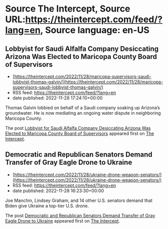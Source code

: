 # Source The Intercept, Source URL:https://theintercept.com/feed/?lang=en, Source language: en-US

## Lobbyist for Saudi Alfalfa Company Desiccating Arizona Was Elected to Maricopa County Board of Supervisors
 - [https://theintercept.com/2022/11/28/maricopa-supervisors-saudi-lobbyist-thomas-galvin/](https://theintercept.com/2022/11/28/maricopa-supervisors-saudi-lobbyist-thomas-galvin/)
 - RSS feed: https://theintercept.com/feed/?lang=en
 - date published: 2022-11-28 17:24:10+00:00

<p>Thomas Galvin lobbied on behalf of a Saudi company soaking up Arizona’s groundwater. He is now mediating an ongoing water dispute in neighboring Maricopa County.</p>
<p>The post <a href="https://theintercept.com/2022/11/28/maricopa-supervisors-saudi-lobbyist-thomas-galvin/" rel="nofollow">Lobbyist for Saudi Alfalfa Company Desiccating Arizona Was Elected to Maricopa County Board of Supervisors</a> appeared first on <a href="https://theintercept.com" rel="nofollow">The Intercept</a>.</p>

## Democratic and Republican Senators Demand Transfer of Gray Eagle Drone to Ukraine
 - [https://theintercept.com/2022/11/28/ukraine-drone-weapon-senators/](https://theintercept.com/2022/11/28/ukraine-drone-weapon-senators/)
 - RSS feed: https://theintercept.com/feed/?lang=en
 - date published: 2022-11-28 16:23:30+00:00

<p>Joe Manchin, Lindsey Graham, and 14 other U.S. senators demand that Biden give Ukraine a top-tier U.S. drone.</p>
<p>The post <a href="https://theintercept.com/2022/11/28/ukraine-drone-weapon-senators/" rel="nofollow">Democratic and Republican Senators Demand Transfer of Gray Eagle Drone to Ukraine</a> appeared first on <a href="https://theintercept.com" rel="nofollow">The Intercept</a>.</p>
